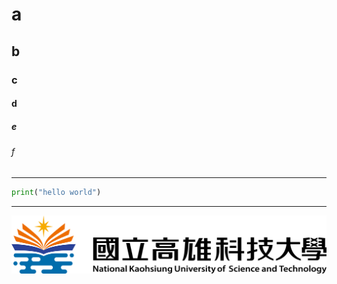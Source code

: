 
# a

## b

### c

#### d

##### e

###### f
***
```python
print("hello world")
```
***
![GITHUB](https://github.com/hyu325/C111156204_sys/blob/main/nkust.png "nkust")
